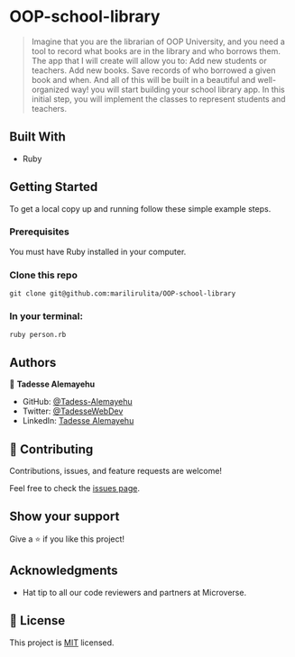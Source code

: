 # OOP-school-library

> Imagine that you are the librarian of OOP University, and you need a tool to record what books are in the library and who borrows them. The app that I will create will allow you to: Add new students or teachers. Add new books. Save records of who borrowed a given book and when. And all of this will be built in a beautiful and well-organized way! you will start building your school library app. In this initial step, you will implement the classes to represent students and teachers.

## Built With

- Ruby

## Getting Started

To get a local copy up and running follow these simple example steps.

### Prerequisites

You must have Ruby installed in your computer.

### Clone this repo

`git clone git@github.com:marilirulita/OOP-school-library`

### In your terminal:

`ruby person.rb`

## Authors

👤 **Tadesse Alemayehu**

- GitHub: [@Tadess-Alemayehu](https://github.com/Tadesse-Alemayehu)
- Twitter: [@TadesseWebDev](https://twitter.com/TadesseWebDev)
- LinkedIn: [Tadesse Alemayehu](https://www.linkedin.com/in/tadesse-alemayehu-60141a221/)

## 🤝 Contributing

Contributions, issues, and feature requests are welcome!

Feel free to check the [issues page](../../issues/).

## Show your support

Give a ⭐️ if you like this project!

## Acknowledgments

- Hat tip to all our code reviewers and partners at Microverse.

## 📝 License

This project is [MIT](./LICENSE) licensed.
